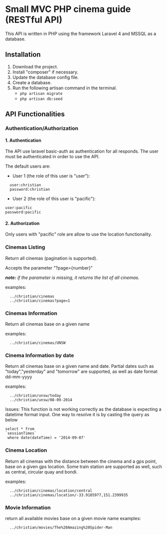 Small MVC PHP cinema guide (RESTful API)
========================================
This API is written in PHP using the framework Laravel 4 and MSSQL as a database.



Installation
------------
1. Download the project.
2. Install "composer" if necessary.
3. Update the database config file.
4. Create a database.
5. Run the following artisan command in the terminal.
   * `php artisan migrate`
   * `php artisan db:seed`


API Functionalities
-------------------

### Authentication/Authorization

#### 1. Authentication
The API use laravel basic-auth as authentication for all responds.
The user must be authenticated in order to use the API.

The default users are:
* User 1 (the role of this user is "user"):
```shell
  user:christian 
  password:christian
```
* User 2 (the role of this user is "pacific"):
```shell
user:pacific
password:pacific
```
#### 2. Authorization
Only users with "pacific" role are allow to use the location functionality.


### Cinemas Listing
Return all cinemas (pagination is supported).

Accepts the parameter "?page={number}"

_**note:** if the parameter is missing, it returns the list of all cinemas._

examples:
```shell
  ../christian/cinemas
  ../christian/cinemas?page=1
```

### Cinemas Information
Return all cinemas base on a given name

examples:
```shell
  ../christian/cinemas/UNSW
```
### Cinema Information by date
Return all cinemas base on a given name and date.
Partial dates such as "today","yesterday" and "tomorrow" are supported,
as well as date format dd-mm-yyyy

examples:
```shell
  ../christian/unsw/today
  ../christian/unsw/08-09-2014
```

Issues:
This function is not working correctly as the database is expecting a datetime format input.
One way to resolve it is by casting the query as below
```shell
select * from
`sessionTimes` 
 where date(dateTime) = '2014-09-07'
```

### Cinema Location
Return all cinemas with the distance between the cinema and a gps point,
base on a given gps location.
Some train station are supported as well, such as central, circular quay and bondi.

examples:
```shell
  ../christian/cinemas/location/central
  ../christian/cinemas/location/-33.9185977,151.2399935
```

### Movie Information
return all available movies base on a given movie name
examples:
```shell
  ../christian/movies/The%20Amazing%20Spider-Man
```


